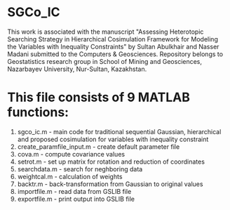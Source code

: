 # SGCo_IC
This work is associated with the manuscript "Assessing Heterotopic Searching Strategy in Hierarchical Cosimulation Framework for Modeling the Variables with Inequality Constraints" by Sultan Abulkhair and Nasser Madani submitted to the Computers & Geosciences. Repository belongs to Geostatistics research group in School of Mining and Geosciences, Nazarbayev University, Nur-Sultan, Kazakhstan.
# This file consists of 9 MATLAB functions:
1. sgco_ic.m - main code for traditional sequential Gaussian, hierarchical and proposed cosimulation for variables 
with inequality constraint
2. create_paramfile_input.m - create default parameter file
3. cova.m - compute covariance values
4. setrot.m - set up matrix for rotation and reduction of coordinates
5. searchdata.m - search for neghboring data
6. weightcal.m - calculation of weights
7. backtr.m - back-transformation from Gaussian to original values
7. importfile.m - read data from GSLIB file
8. exportfile.m - print output into GSLIB file
